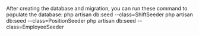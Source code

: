 After creating the database and migration, you can run these command to populate the database:
    php artisan db:seed --class=ShiftSeeder 
    php artisan db:seed --class=PositionSeeder 
    php artisan db:seed --class=EmployeeSeeder